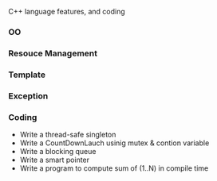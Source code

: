 C++ language features, and coding

### OO

### Resouce Management

### Template

### Exception

### Coding
* Write a thread-safe singleton
* Write a CountDownLauch usinig mutex & contion variable
* Write a blocking queue
* Write a smart pointer
* Write a program to compute sum of (1..N) in compile time

